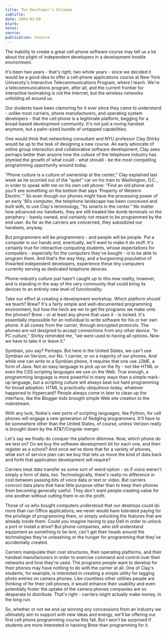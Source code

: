 ```yaml
---
title: The Developer's Dilemma
subtitle:
date: 2004-03-08
blurb:
notes:
source:
publication: feature
---
```


The inability to create a great cell-phone software course may tell us a lot about the plight of independent developers in a development-hostile environment.

It's been two years - that's right, two whole years - since we decided it would be a good idea to offer a cell-phone applications course at New York University's Interactive Telecommunications Program, where I teach. We're a telecommunications program, after all, and the current frontier for interactive toolmaking is not the Internet, but the wireless networks unfolding all around us.

Our students have been clamoring for it ever since they came to understand - unlike most carriers, phone manufacturers, and operating system developers - that the cell phone is a legitimate platform, begging for a broad-based development community. It's not just a roving handset anymore, but a palm-sized bundle of untapped capabilities.

One would think that networking consultant and NYU professor Clay Shirky would be up to the task of designing a new course. An early advocate of online group interaction and collaborative software development, Clay sees perhaps better than anyone how the culture of the telephone industry has stymied the growth of what could - what should - be the most compelling programming opportunity around today.

"Phone culture is a culture of ownership at the center," Clay explained last week as he scurried out of the "quiet" car on his train to Washington, D.C., in order to speak with me on his own cell phone: "Find an old phone and you'll see something on the bottom that says 'Property of Western Electric.'" So even though our phones might have the processing power of an early '90s computer, the telephone landscape has been conceived and built with, to use Clay's terminology, "its smarts in the center." No matter how advanced our handsets, they are still treated like dumb terminals on the periphery - barely owned, and certainly not meant to be programmed by the end user. As far as the carriers are concerned, they subsidized our handsets, anyway.

But programmers will be programmers - and people will be people. Put a computer in our hands and, eventually, we'll want to make it do stuff. It's certainly true for interactive computing students, whose expectations for computers - especially for the computers they've bought - is to be able to program them. And that's the way they, and a burgeoning population of thwarted independent developers, experience these tiny computers currently serving as dedicated telephone devices.

Phone-industry culture just hasn't caught up to this new reality, however, and is standing in the way of the very community that could bring its devices to an entirely new level of functionality.

Take our effort at creating a development workshop. Which platform should we teach? Brew? It's a fairly simple and well-documented programming environment, but how the heck are we to get the programs we make onto the phones? Brew - or at least any phone that uses it - is locked. It's essentially impossible for an individual to write software for his or her own phone. It all comes from the carrier, through encrypted protocols. The phones are not designed to accept connections from any other device. "In PC culture," Shirky reminded me, "we were used to having all options. Now we have to take it or leave it."

Symbian, you say? Perhaps. But here in the United States, we can't use Symbian on Verizon, our No. 1 carrier, or on a majority of our phones. And while one can write to a Symbian phone, it requires that one use J2ME, a form of Java. Not an easy language to pick up on the fly - not like HTML or even the CSS scripting languages we use on the Web. True enough, a programming language is more powerful in many ways than a simple mark-up language, but a scripting culture will always beat out hard programming for broad adoption. HTML is practically ubiquitious today; whatever happened to Hypercard? People always come in later to clean up the interface, like the Blogger kids brought simple Web site creation to the mainstream.

With any luck, Nokia's new ports of scripting languages, like Python, for cell phones will engage a new generation of fledgling programmers. It'll have to be somewhere other than the United States, of course, unless Verizon really is brought down by the AT&T/Cingular merger.

Let's say we finally do conquer the platform dilemma. Now, which phone do we test on? Do we buy the software development kit for each one, and then register as a school? And once we've done that for a variety of phones, what sort of service plan can we buy that lets us move the kind of data back and forth that application development will require?

Carriers treat data transfer as some sort of weird option - as if voice weren't simply a form of data, too. Technologically, there's really no difference in cost between passing bits of voice data or text or video. But carriers concoct data plans that have little purpose other than to keep their phones from becoming generally useful. They don't want people creating value for one another without cutting them in on the profit.

Those of us who bought computers understood that our desktops could do more than run Office applications; we never would have tolerated paying for the privilege of programming them, or simply unlocking the features that are already inside them. Could you imagine having to pay Dell in order to unlock a port or install a drive? But phone companies, who still understand equipment as something to be lent, can't get their heads around the technologies they're unleashing or the hunger for programming that they've accidentally created.

Carriers manipulate their cost structures, their operating platforms, and their handset manufacturers in order to exercise command and control over their networks and how they're used. The programs people want to develop for their phones may have nothing to do with the carrier at all. One of Clay's students, for example, is interested in creating a simple utility for tagging photo entries on camera phones. Like countless other utilities people are thinking of for their cell phones, it would enhance their usability and even potentially foster the uptake of the camera phones companies are so desperate to distribute. That's right - carriers might actually make money, in the long run.

So, whether or not we end up winning any concessions from an industry we ultimately aim to support with new ideas and energy, we'll be offering our first cell phone programming course this fall. But I won't be surprised if students are more interested in hacking Brew than programming for it.
